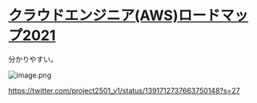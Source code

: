 # [クラウドエンジニア(AWS)ロードマップ2021](https://qiita.com/KurokawaKouhei/items/4e9aa3b526f3f233bf85)

分かりやすい。

![image.png](https://i.gyazo.com/ff2043a50880daac66b5382cf4e06fe2.png)

https://twitter.com/project2501_v1/status/1391712737663750148?s=27